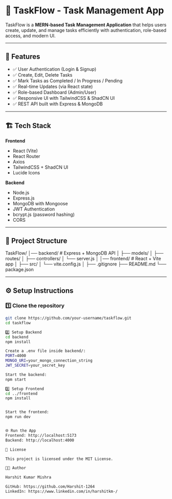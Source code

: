 # 📝 TaskFlow - Task Management App

TaskFlow is a **MERN-based Task Management Application** that helps users create, update, and manage tasks efficiently with authentication, role-based access, and modern UI.

---

## 🚀 Features
- ✅ User Authentication (Login & Signup)  
- ✅ Create, Edit, Delete Tasks  
- ✅ Mark Tasks as Completed / In Progress / Pending  
- ✅ Real-time Updates (via React state)  
- ✅ Role-based Dashboard (Admin/User)  
- ✅ Responsive UI with TailwindCSS & ShadCN UI  
- ✅ REST API built with Express & MongoDB  

---

## 🏗️ Tech Stack
**Frontend**
- React (Vite)
- React Router
- Axios
- TailwindCSS + ShadCN UI
- Lucide Icons

**Backend**
- Node.js
- Express.js
- MongoDB with Mongoose
- JWT Authentication
- bcrypt.js (password hashing)
- CORS

---

## 📂 Project Structure
TaskFlow/
│── backend/ # Express + MongoDB API
│ ├── models/
│ ├── routes/
│ ├── controllers/
│ └── server.js
│
│── frontend/ # React + Vite app
│ ├── src/
│ └── vite.config.js
│
├── .gitignore
├── README.md
└── package.json

---

## ⚙️ Setup Instructions

### 1️⃣ Clone the repository
```bash
git clone https://github.com/your-username/taskflow.git
cd taskflow

2️⃣ Setup Backend
cd backend
npm install

Create a .env file inside backend/:
PORT=4000
MONGO_URI=your_mongo_connection_string
JWT_SECRET=your_secret_key

Start the backend:
npm start

3️⃣ Setup Frontend
cd ../frontend
npm install


Start the frontend:
npm run dev


🌐 Run the App
Frontend: http://localhost:5173
Backend: http://localhost:4000

📜 License

This project is licensed under the MIT License.

👨‍💻 Author

Harshit Kumar Mishra

GitHub: https://github.com/Harshit-1264
LinkedIn: https://www.linkedin.com/in/harshitkm-/
